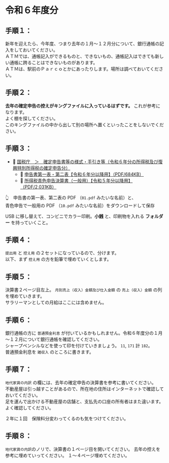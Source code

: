 # 令和６年度分


## 手順１：

新年を迎えたら、今年度、つまり去年の１月～１２月分について、銀行通帳の記入をしておいてください。  
ＡＴＭでは、通帳記入ができるものと、できないもの、通帳記入はできても新しい通帳に跨ることはできないものがあります。  
ＡＴＭは、駅前のＰａｒｃｏとかにあったりします。場所は調べておいてください。  


## 手順２：

**去年の確定申告の控えがキングファイルに入っているはずです。** これが参考になります。  
よく棚を探してください。  
このキングファイルの中から出して別の場所へ置くといったことをしないでください。  


## 手順３：

* 📖 [国税庁　＞　確定申告書等の様式・手引き等（令和６年分の所得税及び復興特別所得税の確定申告分）](https://www.nta.go.jp/taxes/shiraberu/shinkoku/syotoku/r06.htm)
    * 📖 [申告書第一表・第二表【令和６年分以降用】（PDF/684KB）](https://www.nta.go.jp/taxes/shiraberu/shinkoku/yoshiki/01/shinkokusho/pdf/r06/01.pdf)
    * 📖 [所得税青色申告決算書（一般用）【令和５年分以降用】（PDF/2,031KB）](https://www.nta.go.jp/taxes/shiraberu/shinkoku/yoshiki/01/shinkokusho/pdf/r05/10.pdf)

👆　申告書の第一表、第二表の PDF （`01.pdf` みたいな名前）と、  
青色申告で一般用の PDF （`10.pdf` みたいな名前）をダウンロードして保存  

USB に移し替えて、コンビニでカラー印刷。**小銭** と、印刷物を入れる **フォルダー** を持っていくこと。  


## 手順４：

`提出用` と `控え用` の２セットになっているので、分けます。  
以下、まず `控え用` の方を鉛筆で埋めていくとします。


## 手順５：

決算書２ページ目左上。 `月別売上（収入）金額及び仕入金額` の `売上（収入）金額` の列を埋めていきます。  
サラリーマンとしての月給はここには含めません。  


## 手順６：

銀行通帳の方に `普通預金利息` が付いているかもしれません。令和６年度分の１月～１２月について銀行通帳を確認してください。  
シャープペンシルなどを使って印を付けていきましょう。
`11`, `171` 計 `182`。  
普通預金利息を `雑収入` のところに書きます。  


## 手順７：

`地代家賃の内訳` の欄には、去年の確定申告の決算書を参考に書いてください。  
不動産屋は引っ越すことがあるので、所在地の住所はインターネットで確認しておいてください。  
足を運んで出かける不動産屋の店舗と、支払先の口座の所有者はまた違います。よく確認してください。  

２年に１回　保険料分変わってくるのも気をつけてください。  


## 手順８：

`地代家賃の内訳`のノリで、決算書の１ページ目を開いてください。  去年の控えを参考に埋めていってください。
１～４ページ埋めてください。

